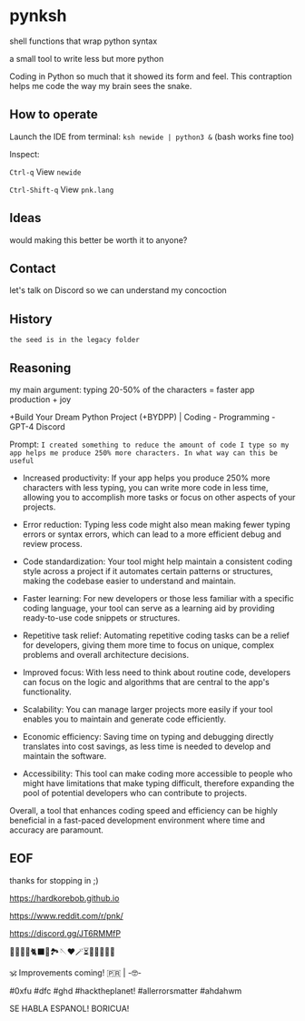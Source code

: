 # pynksh

shell functions that wrap python syntax

a small tool to write less but more python

Coding in Python so much that it showed its form and feel. This contraption helps me code the way my brain sees the snake.

## How to operate

Launch the IDE from terminal: `ksh newide | python3 &` (bash works fine too)

Inspect: 
  
  `Ctrl-q` View `newide`
  
  `Ctrl-Shift-q` View `pnk.lang`
  

## Ideas

would making this better be worth it to anyone? 


## Contact

let's talk on Discord so we can understand my concoction


## History
`the seed is in the legacy folder`


## Reasoning

my main argument: typing 20-50% of the characters = faster app production + joy


+Build Your Dream Python Project (+BYDPP) | Coding - Programming - GPT-4 Discord

Prompt:
`I created something to reduce the amount of code I type so my app helps me produce 250% more characters. In what way can this be useful`

  - Increased productivity: If your app helps you produce 250% more characters with less typing, you can write more code in less time, allowing you to accomplish more tasks or focus on other aspects of your projects.


   - Error reduction: Typing less code might also mean making fewer typing errors or syntax errors, which can lead to a more efficient debug and review process.


  -  Code standardization: Your tool might help maintain a consistent coding style across a project if it automates certain patterns or structures, making the codebase easier to understand and maintain.


   - Faster learning: For new developers or those less familiar with a specific coding language, your tool can serve as a learning aid by providing ready-to-use code snippets or structures.


  -  Repetitive task relief: Automating repetitive coding tasks can be a relief for developers, giving them more time to focus on unique, complex problems and overall architecture decisions.


   - Improved focus: With less need to think about routine code, developers can focus on the logic and algorithms that are central to the app's functionality.


   - Scalability: You can manage larger projects more easily if your tool enables you to maintain and generate code efficiently.


   - Economic efficiency: Saving time on typing and debugging directly translates into cost savings, as less time is needed to develop and maintain the software.


   - Accessibility: This tool can make coding more accessible to people who might have limitations that make typing difficult, therefore expanding the pool of potential developers who can contribute to projects.


Overall, a tool that enhances coding speed and efficiency can be highly beneficial in a fast-paced development environment where time and accuracy are paramount.

## EOF

thanks for stopping in ;)

https://hardkorebob.github.io

https://www.reddit.com/r/pnk/

https://discord.gg/JT6RMMfP

🐡🐧🐍🐚🐈‍⬛🦤🏞🪡♥️🪄⏳️🎲🎯🧩🏅🎉

🕉 Improvements coming! 🇵🇷 | -🤓-

#0xfu #dfc #ghd #hacktheplanet! #allerrorsmatter #ahdahwm

SE HABLA ESPANOL! BORICUA!
